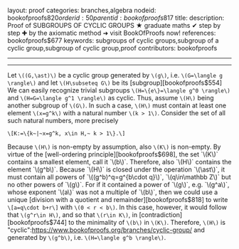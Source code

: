 layout: proof
categories: branches,algebra
nodeid: bookofproofs$820
orderid: 50
parentid: bookofproofs$817
title: 
description:  Proof of SUBGROUPS OF CYCLIC GROUPS &#9733; graduate maths &#10004; step by step &#10010; by the axiomatic method &#10140; visit BookOfProofs now!
references: bookofproofs$677
keywords: subgroups of cyclic groups,subgroup of a cyclic group,subgroup of cyclic group,proof
contributors: bookofproofs


---


---

Let `\((G,\ast)\)` be a cyclic group generated by `\(g\)`, i.e. `\(G=\langle g \rangle\)` and let `\(H\subseteq G\)` be its [subgroup][bookofproofs$554] We can easily recognize trivial subgroups `\(H=\{e\}=\langle g^0 \rangle\)` and `\(H=G=\langle g^1 \rangle\)` as cyclic. Thus, assume `\(H\)` being another subgroup of `\(G\)`. In such a case, `\(H\)` must contain at least one element `\(x=g^k\)` with a natural number `\(k > 1\)`. Consider the set of all such natural numbers, more precisely 

`\[K:=\{k~|~x=g^k, x\in H,~ k > 1\}.\]`

Because `\(H\)` is non-empty by assumption, also `\(K\)` is non-empty. By virtue of the [well-ordering principle][bookofproofs$698], the set `\(K\)` contains a smallest element, call it `\(b\)`. Therefore, also `\(H\)` contains the element `\(g^b\)`. Because `\(H\)` is closed under the operation `\(\ast\)`, it must contain all powers of `\((g^b)^q=g^{b\cdot q}\)`, `\(q\in\mathbb Z\)` but no other powers of `\(g\)`. For if it contained a power of `\(g\)`, e.g. `\(g^a\)`, whose exponent `\(a\)` was not a multiple of `\(b\)`, then we could use a unique [division with a quotient and remainder][bookofproofs$818] to write 
`\[a=q\cdot b+r\]`
with `\(0 < r < b\)`. In this case, however, it would follow that `\(g^r\in H\)`, and so that `\(r\in K\)`, in [contradiction][bookofproofs$744] to the minimality of `\(b\)` in `\(K\)`. Therefore, `\(H\)` is "cyclic":https://www.bookofproofs.org/branches/cyclic-group/ and generated by `\(g^b\)`, i.e. `\(H=\langle g^b \rangle\)`.

